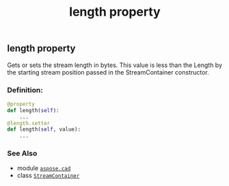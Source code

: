 ﻿---
title: length property
second_title: Aspose.CAD for Python via .NET API References
description: 
type: docs
weight: 190
url: /python-net/aspose.cad/streamcontainer/length/
is_root: false
---

## length property


Gets or sets the stream length in bytes. This value is less than the Length by the starting stream position passed in the StreamContainer constructor.
### Definition:
```python
@property
def length(self):
    ...
@length.setter
def length(self, value):
    ...
```

### See Also
* module [`aspose.cad`](../../)
* class [`StreamContainer`](/cad/python-net/aspose.cad/streamcontainer)
